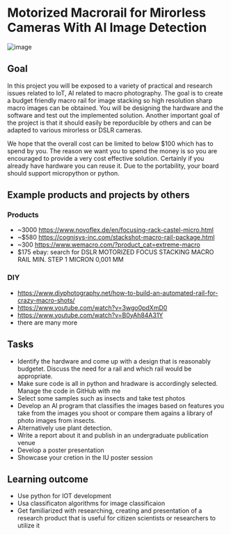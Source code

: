 # Motorized Macrorail for Mirorless Cameras With AI Image Detection

![image](https://user-images.githubusercontent.com/425045/207115017-fa5744d6-1aa1-4deb-a0c5-6b17a7738d09.png)

## Goal

In this project you will be exposed to a variety of practical and research issues related to IoT, 
AI related to macro photography. The goal is to create a budget friendly macro rail for image stacking so 
high resolution sharp macro images can be obtained. You will be designing the hardware and the software 
and test out the implemented solution. Another important goal of the project is that it should easily be reporducible 
by others and can be adapted to various mirorless or DSLR cameras.

We hope that the overall cost can be limited to below $100 which has to spend by you. The reason 
we want you to spend the money is so you are encouraged to provide a very cost effective solution.
Certainly if you already have hardware you can reuse it. Due to the portability, your board should 
support micropython or python.

## Example products and projects by others

### Products

* ~3000 https://www.novoflex.de/en/focusing-rack-castel-micro.html
* ~$580 https://cognisys-inc.com/stackshot-macro-rail-package.html 
* ~300 https://www.wemacro.com/?product_cat=extreme-macro
* $175 ebay: search for DSLR MOTORIZED FOCUS STACKING MACRO RAIL MIN. STEP 1 MICRON 0,001 MM

### DIY

* https://www.diyphotography.net/how-to-build-an-automated-rail-for-crazy-macro-shots/
* https://www.youtube.com/watch?v=3wgo0pdXmD0
* https://www.youtube.com/watch?v=B0yAh84A31Y
* there are many more

## Tasks

* Identify the hardware and come up with a design that is reasonably budgetet. Discuss the need for a rail and which rail would be appropriate.
* Make sure code is all in python and hradware is accordingly selected. Manage the code in GitHub with me
* Select some samples such as insects and take test photos
* Develop an AI program that classifies the images based on features you take from the images you shoot or compare them agains a library of photo images from insects. 
* Alternatively use plant detection.
* Write a report about it and publish in an undergraduate publication venue
* Develop a poster presentation
* Showcase your cretion in the IU poster session

## Learning outcome

* Use python for IOT development
* Usa classificaton algorithms for image classificaion
* Get familiarized with researching, creating and presentation of a research product that is useful for citizen scientists or researchers to utilize it



